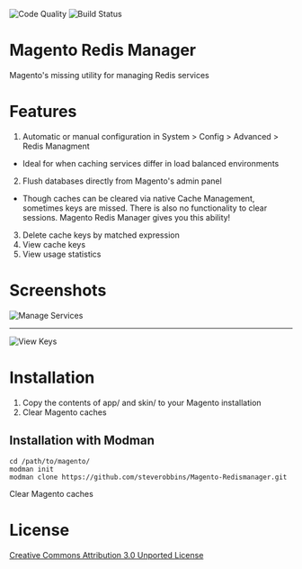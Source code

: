 ![Code Quality](https://scrutinizer-ci.com/g/steverobbins/Magento-Redismanager/badges/quality-score.png?b=master) ![Build Status](https://scrutinizer-ci.com/g/steverobbins/Magento-Redismanager/badges/build.png?b=master)

Magento Redis Manager
==============================

Magento's missing utility for managing Redis services

# Features

1. Automatic or manual configuration in System > Config > Advanced > Redis Managment
 * Ideal for when caching services differ in load balanced environments
2. Flush databases directly from Magento's admin panel
 * Though caches can be cleared via native Cache Management, sometimes keys are missed.  There is also no functionality to clear sessions.  Magento Redis Manager gives you this ability!
3. Delete cache keys by matched expression
4. View cache keys
5. View usage statistics


# Screenshots

![Manage Services](http://i.imgur.com/TkeyEmY.png)

---

![View Keys](http://i.imgur.com/VGjLgGE.png)

# Installation

1. Copy the contents of app/ and skin/ to your Magento installation
2. Clear Magento caches

## Installation with Modman

    cd /path/to/magento/
    modman init
    modman clone https://github.com/steverobbins/Magento-Redismanager.git

Clear Magento caches

# License

[Creative Commons Attribution 3.0 Unported License](http://creativecommons.org/licenses/by/3.0/deed.en_US)
